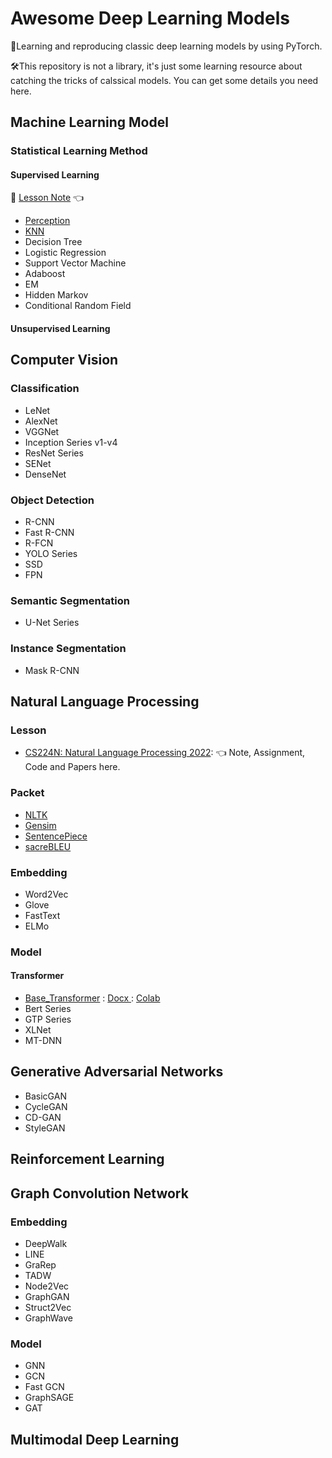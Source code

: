 # Awesome Deep Learning Models

🤩Learning and reproducing classic deep learning models by using PyTorch.

🛠This repository is not a library, it's just some learning resource about catching the tricks of calssical models. You can get some details you need here. 

## Machine Learning Model

### Statistical Learning Method

#### Supervised Learning
📗 [Lesson Note](https://blog.creativecc.cn/posts/Lesson-Statistical-Learning-Method.html) 👈 

- [Perception](./Models/Statistical-Learning-Method/perception.py)
- [KNN](./Models/Statistical-Learning-Method/knn.py)
- Decision Tree
- Logistic Regression
- Support Vector Machine
- Adaboost
- EM
- Hidden Markov
- Conditional Random Field

#### Unsupervised Learning

## Computer Vision

### Classification

- LeNet
- AlexNet
- VGGNet
- Inception Series v1-v4
- ResNet Series
- SENet
- DenseNet



### Object Detection

- R-CNN
- Fast R-CNN
- R-FCN
- YOLO Series
- SSD
- FPN



### Semantic Segmentation

- U-Net Series



### Instance Segmentation

- Mask R-CNN



## Natural Language Processing

### Lesson
- [CS224N: Natural Language Processing 2022](./Docx/CS224N): 👈 Note, Assignment, Code and Papers here.

### Packet
- [NLTK](https://www.nltk.org/)
- [Gensim](https://radimrehurek.com/gensim/intro.html)
- [SentencePiece](https://github.com/google/sentencepiece)
- [sacreBLEU](https://github.com/mjpost/sacreBLEU)

### Embedding

- Word2Vec
- Glove
- FastText
- ELMo



### Model

#### Transformer

- [Base_Transformer](./Models/Transformer/base_transformer.py) : [Docx ](./Docx/Transformer/base_transformer.md) : [Colab](https://colab.research.google.com/drive/1avycotLAFcgXUP1qTk0bSX_jVGhjtZaV?usp=sharing)
- Bert Series
- GTP Series
- XLNet
- MT-DNN



## Generative Adversarial Networks

- BasicGAN
- CycleGAN
- CD-GAN
- StyleGAN



## Reinforcement Learning



## Graph Convolution Network

### Embedding

- DeepWalk
- LINE
- GraRep
- TADW
- Node2Vec
- GraphGAN
- Struct2Vec
- GraphWave



### Model

- GNN
- GCN
- Fast GCN
- GraphSAGE
- GAT



## Multimodal Deep Learning
